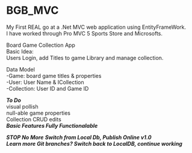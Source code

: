 # BGB_MVC
My First REAL go at a .Net MVC web application using EntityFrameWork.  
I have worked through  Pro MVC 5 Sports Store and Microsofts.   


Board Game Collection App  
Basic Idea:  
Users Login, add Titles to game Library and manage collection.  

Data Model  
  -Game: board game titles & properties  
  -User: User Name & ICollection<Collections>  
  -Collection: User ID and Game ID  


***To Do***  
visual pollish  
null-able game properties  
Collection CRUD edits  
***Basic Features Fully Functionalable***  

***STOP No More***
***Switch from Local Db, Publish Online v1.0***  
***Learn more Git branches? Switch back to LocalDB, continue working***  



